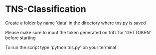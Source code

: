# TNS-Classification

Create a folder by name 'data' in the directory where tns.py is saved

Please make sure to input the token generated on fritz for 'GETTOKEN' before starting

To run the script type 'python tns.py' on your terminal

